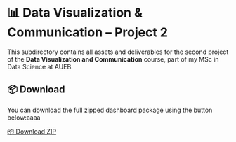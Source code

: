 # 📊 Data Visualization & Communication – Project 2

This subdirectory contains all assets and deliverables for the second project of the **Data Visualization and Communication** course, part of my MSc in Data Science at AUEB.

## 📦 Download

You can download the full zipped dashboard package using the button below:aaaa

[📦 Download ZIP](https://drive.google.com/file/d/1iLHMuWoHgJOTrJ3ghOhkSKB9OiZlFeKh/view?usp=sharing)

